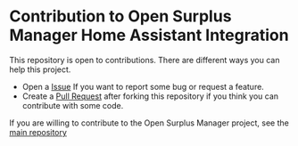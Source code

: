 # Contribution to Open Surplus Manager Home Assistant Integration

This repository is open to contributions. There are different ways you can help this project.

- Open a [Issue](https://github.com/JoseRMorales/OSM-HA/issues) If you want to report some bug or request a feature.
- Create a [Pull Request](https://github.com/OSM-HA/pyOSManager/pulls) after forking this repository if you think you can contribute with some code.

If you are willing to contribute to the Open Surplus Manager project, see the [main repository](https://github.com/JoseRMorales/OpenSurplusManager/)

